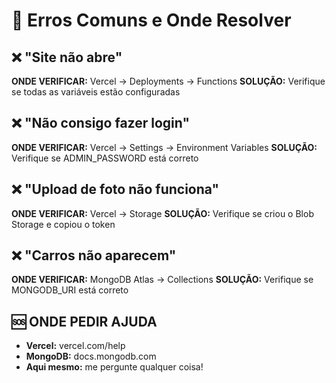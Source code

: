 # 🚨 Erros Comuns e Onde Resolver

## ❌ "Site não abre"
**ONDE VERIFICAR:** Vercel → Deployments → Functions
**SOLUÇÃO:** Verifique se todas as variáveis estão configuradas

## ❌ "Não consigo fazer login"
**ONDE VERIFICAR:** Vercel → Settings → Environment Variables
**SOLUÇÃO:** Verifique se ADMIN_PASSWORD está correto

## ❌ "Upload de foto não funciona"
**ONDE VERIFICAR:** Vercel → Storage
**SOLUÇÃO:** Verifique se criou o Blob Storage e copiou o token

## ❌ "Carros não aparecem"
**ONDE VERIFICAR:** MongoDB Atlas → Collections
**SOLUÇÃO:** Verifique se MONGODB_URI está correto

## 🆘 ONDE PEDIR AJUDA
- **Vercel:** vercel.com/help
- **MongoDB:** docs.mongodb.com
- **Aqui mesmo:** me pergunte qualquer coisa!
